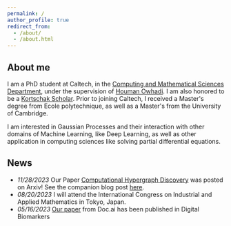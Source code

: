 ```yaml
---
permalink: /
author_profile: true
redirect_from:
  - /about/
  - /about.html
---
```


<!--
{% include base_path %}
-->

## About me

I am a PhD student at Caltech, in the [Computing and Mathematical Sciences Department](https://www.cms.caltech.edu/), under the supervision of  [Houman Owhadi](http://users.cms.caltech.edu/~owhadi/index.htm). I am also honored to be a [Kortschak Scholar](https://www.cms.caltech.edu/research/kortschak-scholars). Prior to joining Caltech, I received a Master's degree from Ecole polytechnique, as well as a Master's from the University of Cambridge. 

I am interested in Gaussian Processes and their interaction with other domains of Machine Learning, like Deep Learning, as well as other application in computing sciences like solving partial differential equations.  

## News
* *11/28/2023* Our Paper [Computational Hypergraph Discovery](/publication/CHD) was posted on Arxiv! See the companion blog post [here](/posts/2023/11/CHD/).
* *08/20/2023* I will attend the International Congress on Industrial and Applied Mathematics in Tokyo, Japan.
* *05/16/2023* [Our paper](/publication/docai_paper) from Doc.ai has been published in Digital Biomarkers